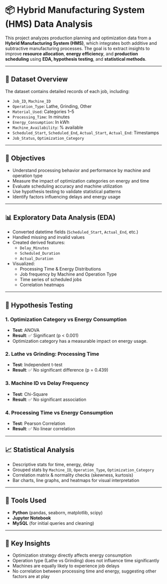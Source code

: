 # 📦 Hybrid Manufacturing System (HMS) Data Analysis

This project analyzes production planning and optimization data from a **Hybrid Manufacturing System (HMS)**, which integrates both additive and subtractive manufacturing processes. The goal is to extract insights to improve **resource allocation**, **energy efficiency**, and **production scheduling** using **EDA, hypothesis testing**, and **statistical methods**.

---

## 📁 Dataset Overview

The dataset contains detailed records of each job, including:

- `Job_ID`, `Machine_ID`
- `Operation_Type`: Lathe, Grinding, Other
- `Material_Used`: Categories 1–5
- `Processing_Time`: In minutes
- `Energy_Consumption`: In kWh
- `Machine_Availability`: % available
- `Scheduled_Start`, `Scheduled_End`, `Actual_Start`, `Actual_End`: Timestamps
- `Job_Status`, `Optimization_Category`

---

## 🧠 Objectives

- Understand processing behavior and performance by machine and operation type
- Measure the impact of optimization categories on energy and time
- Evaluate scheduling accuracy and machine utilization
- Use hypothesis testing to validate statistical patterns
- Identify factors influencing delays and energy usage

---

## 📊 Exploratory Data Analysis (EDA)

- Converted datetime fields (`Scheduled_Start`, `Actual_End`, etc.)
- Handled missing and invalid values
- Created derived features:
  - `Delay_Minutes`
  - `Scheduled_Duration`
  - `Actual_Duration`
- Visualized:
  - Processing Time & Energy Distributions
  - Job frequency by Machine and Operation Type
  - Time series of scheduled jobs
  - Correlation heatmaps

---

## 🧪 Hypothesis Testing

### 1. **Optimization Category vs Energy Consumption**
- **Test**: ANOVA  
- **Result**: ✅ Significant (p < 0.001)  
- Optimization category has a measurable impact on energy usage.

### 2. **Lathe vs Grinding: Processing Time**
- **Test**: Independent t-test  
- **Result**: ✅ No significant difference (p = 0.439)  

### 3. **Machine ID vs Delay Frequency**
- **Test**: Chi-Square  
- **Result**: ✅ No significant association

### 4. **Processing Time vs Energy Consumption**
- **Test**: Pearson Correlation  
- **Result**: ✅ No linear correlation

---

## 📈 Statistical Analysis

- Descriptive stats for time, energy, delay
- Grouped stats by `Machine_ID`, `Operation_Type`, `Optimization_Category`
- Correlation matrix & normality checks (skewness, kurtosis)
- Bar charts, line graphs, and heatmaps for visual interpretation

---

## 🧮 Tools Used

- **Python** (pandas, seaborn, matplotlib, scipy)
- **Jupyter Notebook**
- **MySQL** (for initial queries and cleaning)

---

## 📌 Key Insights

- Optimization strategy directly affects energy consumption
- Operation type (Lathe vs Grinding) does not influence time significantly
- Machines are equally likely to experience job delays
- No correlation between processing time and energy, suggesting other factors are at play



